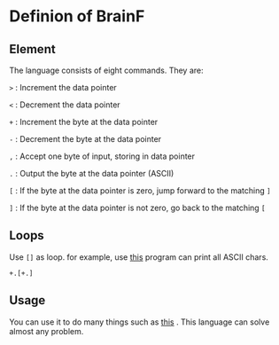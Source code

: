 # Definion of BrainF

## Element

The language consists of eight commands. They are:

`>` : Increment the data pointer

`<` : Decrement the data pointer

`+` : Increment the byte at the data pointer

`-` : Decrement the byte at the data pointer

`,` : Accept one byte of input, storing in data pointer

`.` : Output the byte at the data pointer (ASCII)

`[` : If the byte at the data pointer is zero, jump forward to the matching `]`

`]` : If the byte at the data pointer is not zero,  go back to the matching `[`

## Loops

Use `[]` as loop. for example, use 
[this](https://github.com/Skyhigh173/Programming-Languages/blob/main/Weird/BrainF/allChars.bf) 
program can print all ASCII chars.

```bff
+.[+.]
```

## Usage

You can use it to do many things such as [this](https://github.com/Skyhigh173/Programming-Languages/blob/main/Weird/BrainF/mandelBrotSet.bf)
.
This language can solve almost any problem.
